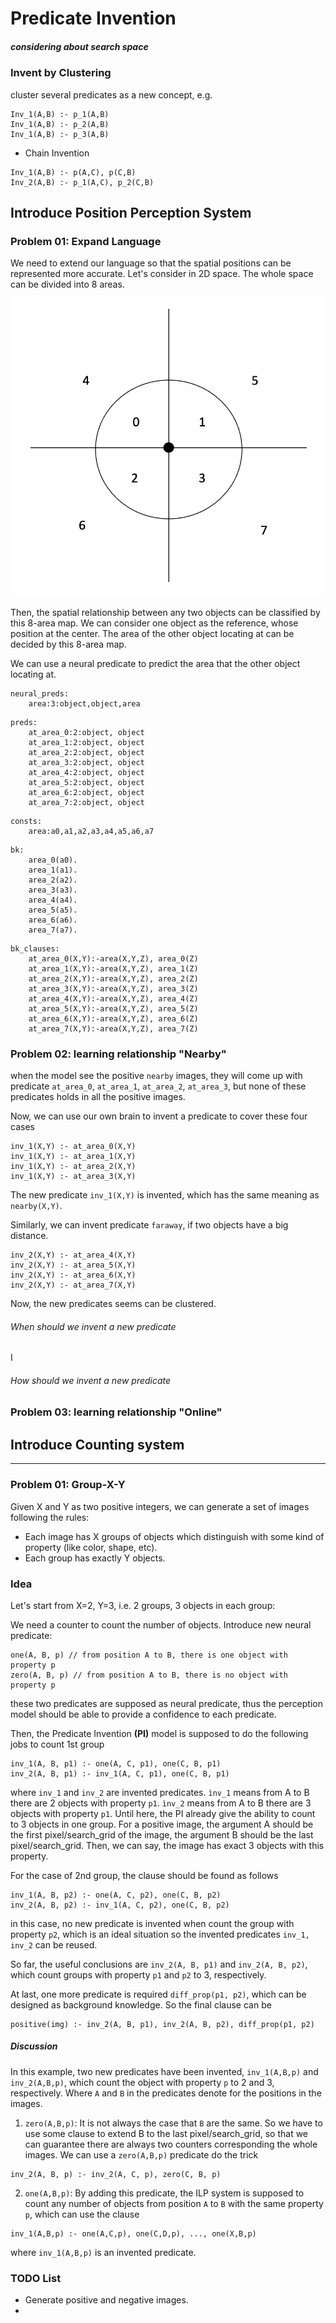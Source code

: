 
# Predicate Invention

##### considering about search space

### Invent by Clustering

cluster several predicates as a new concept, e.g.
  
```
Inv_1(A,B) :- p_1(A,B)
Inv_1(A,B) :- p_2(A,B)
Inv_1(A,B) :- p_3(A,B)
```

- Chain Invention
``` 
Inv_1(A,B) :- p(A,C), p(C,B)
Inv_2(A,B) :- p_1(A,C), p_2(C,B) 
```

## Introduce Position Perception System

### Problem 01:  Expand Language

We need to extend our language 
so that the spatial positions can be represented more accurate. 
Let's consider in 2D space. The whole space can be divided into 8 areas.  

![8_area](8_area.png)

Then, the spatial relationship between any two objects can be classified by this 8-area map.
We can consider one object as the reference, whose position at the center. 
The area of the other object locating at can be decided by this 8-area map. 

We can use a neural predicate to predict the area that the other object locating at.
```
neural_preds:
    area:3:object,object,area
```

```
preds:
    at_area_0:2:object, object
    at_area_1:2:object, object
    at_area_2:2:object, object
    at_area_3:2:object, object
    at_area_4:2:object, object
    at_area_5:2:object, object
    at_area_6:2:object, object
    at_area_7:2:object, object
```

```
consts:
    area:a0,a1,a2,a3,a4,a5,a6,a7
```

```
bk:
    area_0(a0).
    area_1(a1).
    area_2(a2).
    area_3(a3).
    area_4(a4).
    area_5(a5).
    area_6(a6).
    area_7(a7).
```

```
bk_clauses:
    at_area_0(X,Y):-area(X,Y,Z), area_0(Z)
    at_area_1(X,Y):-area(X,Y,Z), area_1(Z)
    at_area_2(X,Y):-area(X,Y,Z), area_2(Z) 
    at_area_3(X,Y):-area(X,Y,Z), area_3(Z) 
    at_area_4(X,Y):-area(X,Y,Z), area_4(Z) 
    at_area_5(X,Y):-area(X,Y,Z), area_5(Z) 
    at_area_6(X,Y):-area(X,Y,Z), area_6(Z) 
    at_area_7(X,Y):-area(X,Y,Z), area_7(Z) 
```

### Problem 02: learning relationship "Nearby"
when the model see the positive `nearby` images, 
they will come up with predicate 
`at_area_0`, `at_area_1`, `at_area_2`, `at_area_3`, 
but none of these predicates holds in all the positive images.

Now, we can use our own brain to invent a predicate to cover these four cases

```
inv_1(X,Y) :- at_area_0(X,Y)
inv_1(X,Y) :- at_area_1(X,Y)
inv_1(X,Y) :- at_area_2(X,Y)
inv_1(X,Y) :- at_area_3(X,Y)
```

The new predicate `inv_1(X,Y)` is invented, which has the same meaning as `nearby(X,Y)`.

Similarly, we can invent predicate `faraway`, if two objects have a big distance.

``` 
inv_2(X,Y) :- at_area_4(X,Y)
inv_2(X,Y) :- at_area_5(X,Y)
inv_2(X,Y) :- at_area_6(X,Y)
inv_2(X,Y) :- at_area_7(X,Y)
```

Now, the new predicates seems can be clustered.


###### When should we invent a new predicate

I

###### How should we invent a new predicate



### Problem 03: learning relationship "Online"


## Introduce Counting system

---

### Problem 01: Group-X-Y

Given X and Y as two positive integers, we can generate a set of images following the rules: 
- Each image has X groups of objects which distinguish with some kind of property 
(like color, shape, etc). 
- Each group has exactly Y objects.

### Idea

Let's start from X=2, Y=3, i.e. 2 groups, 3 objects in each group:

We need a counter to count the number of objects.
Introduce new neural predicate:
```
one(A, B, p) // from position A to B, there is one object with property p
zero(A, B, p) // from position A to B, there is no object with property p
```
these two predicates are supposed as neural predicate, 
thus the perception model should be able to provide a confidence to each predicate.

Then, the Predicate Invention **(PI)** model is supposed to do the following jobs to count 1st group
```
inv_1(A, B, p1) :- one(A, C, p1), one(C, B, p1) 
inv_2(A, B, p1) :- inv_1(A, C, p1), one(C, B, p1)
```
where `inv_1` and  `inv_2` are invented predicates. 
`ìnv_1` means from A to B there are 2 objects with property `p1`.
`ìnv_2` means from A to B there are 3 objects with property `p1`.
Until here, the PI already give the ability to count to 3 objects in one group. 
For a positive image, the argument A should be the first pixel/search_grid of the image, 
the argument B should be the last pixel/search_grid. 
Then, we can say, the image has exact 3 objects with this property.

For the case of 2nd group, the clause should be found as follows
```
inv_1(A, B, p2) :- one(A, C, p2), one(C, B, p2)
inv_2(A, B, p2) :- inv_1(A, C, p2), one(C, B, p2)
 ```
in this case, no new predicate is invented when count the group with property `p2`, which is an ideal situation 
so the invented predicates `inv_1, inv_2` can be reused.

So far, the useful conclusions are `inv_2(A, B, p1)` and `inv_2(A, B, p2)`, 
which count groups with property `p1` and `p2` to 3, respectively. 

At last, one more predicate is required `diff_prop(p1, p2)`, 
which can be designed as background knowledge. So the final clause can be 
``` 
positive(img) :- inv_2(A, B, p1), inv_2(A, B, p2), diff_prop(p1, p2)
```

##### Discussion

In this example, two new predicates have been invented, `inv_1(A,B,p)` and `inv_2(A,B,p)`,
which count the object with property `p` to 2 and 3, respectively. 
Where `A` and `B` in the predicates denote for the positions in the images. 

1. `zero(A,B,p)`: It is not always the case that `B` are the same. So we have to use some clause to extend B  to the last pixel/search_grid, 
so that we can guarantee there are always two counters corresponding the whole images. 
We can use a `zero(A,B,p)` predicate do the trick 
```
inv_2(A, B, p) :- inv_2(A, C, p), zero(C, B, p) 
```
2. `one(A,B,p)`: By adding this predicate, the ILP system is supposed to count any number of objects from position
`A` to `B` with the same property `p`, which can use the clause
```
inv_1(A,B,p) :- one(A,C,p), one(C,D,p), ..., one(X,B,p)
```
where `inv_1(A,B,p)` is an invented predicate.





### TODO List
- Generate positive and negative images.
- 